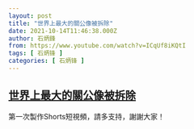 ```yaml
---
layout: post
title: "世界上最大的關公像被拆除"
date: 2021-10-14T11:46:38.000Z
author: 石炳鋒
from: https://www.youtube.com/watch?v=ICqUf8iKQtI
tags: [ 石炳锋 ]
categories: [ 石炳锋 ]
---
```

<!--1634211998000-->
[世界上最大的關公像被拆除](https://www.youtube.com/watch?v=ICqUf8iKQtI)
------

<div>
第一次製作Shorts短視頻，請多支持，謝謝大家！
</div>
